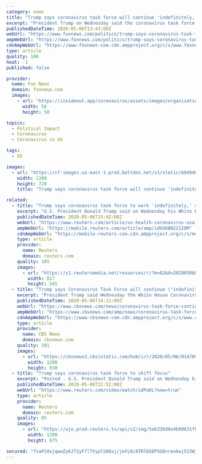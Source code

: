 ```yaml
---
category: news
title: "Trump says coronavirus task force will continue 'indefinitely,' shift focus to reopening and vaccines"
excerpt: "President Trump on Wednesday said the coronavirus task force would continue “indefinitely” but would shift its focus to safely re-opening the country amid the coronavirus pandemic -- following indications from his administration that officials were considering winding the group down."
publishedDateTime: 2020-05-06T13:43:00Z
webUrl: "https://www.foxnews.com/politics/trump-says-coronavirus-task-force-will-continue-indefinitely-shift-focus-to-reopening-and-vaccines"
ampWebUrl: "https://www.foxnews.com/politics/trump-says-coronavirus-task-force-will-continue-indefinitely-shift-focus-to-reopening-and-vaccines.amp"
cdnAmpWebUrl: "https://www-foxnews-com.cdn.ampproject.org/c/s/www.foxnews.com/politics/trump-says-coronavirus-task-force-will-continue-indefinitely-shift-focus-to-reopening-and-vaccines.amp"
type: article
quality: 100
heat: -1
published: false

provider:
  name: Fox News
  domain: foxnews.com
  images:
    - url: "https://insideout.app/coronavirus/assets/images/organizations/foxnews.com-50x50.jpg"
      width: 50
      height: 50

topics:
  - Political Impact
  - Coronavirus
  - Coronavirus in US

tags:
  - US

images:
  - url: "https://cf-images.us-east-1.prod.boltdns.net/v1/static/694940094001/6b3cbf44-a047-4774-b778-5600166e57cb/ef4249e7-6b6d-4805-af78-70ca56e83dee/1280x720/match/image.jpg"
    width: 1280
    height: 720
    title: "Trump says coronavirus task force will continue 'indefinitely,' shift focus to reopening and vaccines"

related:
  - title: "Trump says coronavirus task force to work 'indefinitely,' shift focus"
    excerpt: "U.S. President Donald Trump said on Wednesday his White House coronavirus task force would remain in place but with a focus on medical treatments and easing restrictions on businesses and social life and perhaps with different advisers."
    publishedDateTime: 2020-05-06T15:42:00Z
    webUrl: "https://www.reuters.com/article/us-health-coronavirus-usa-idUSKBN22I20M"
    ampWebUrl: "https://mobile.reuters.com/article/amp/idUSKBN22I20M"
    cdnAmpWebUrl: "https://mobile-reuters-com.cdn.ampproject.org/c/s/mobile.reuters.com/article/amp/idUSKBN22I20M"
    type: article
    provider:
      name: Reuters
      domain: reuters.com
    quality: 105
    images:
      - url: "https://s1.reutersmedia.net/resources/r/?m=02&d=20200506&t=2&i=1517675973&w=&fh=545px&fw=&ll=&pl=&sq=&r=LYNXMPEG451G2"
        width: 817
        height: 545
  - title: "Trump says Coronavirus Task Force will continue \"indefinitely\" but shift focus"
    excerpt: "President Trump said Wednesday the White House Coronavirus Task Force will continue its work \"indefinitely\" but shift its focus to reopening the U.S. economy, an about-face that comes a day after the White House acknowledged internal discussions about shutting down the task force altogether."
    publishedDateTime: 2020-05-06T14:11:00Z
    webUrl: "https://www.cbsnews.com/news/coronavirus-task-force-continue-indefinitely-trump/"
    ampWebUrl: "https://www.cbsnews.com/amp/news/coronavirus-task-force-continue-indefinitely-trump/"
    cdnAmpWebUrl: "https://www-cbsnews-com.cdn.ampproject.org/c/s/www.cbsnews.com/amp/news/coronavirus-task-force-continue-indefinitely-trump/"
    type: article
    provider:
      name: CBS News
      domain: cbsnews.com
    quality: 101
    images:
      - url: "https://cbsnews2.cbsistatic.com/hub/i/r/2020/05/06/0147092a-0879-4f5b-9898-8cff761fc824/thumbnail/1200x630/fe41c67c75322bd4cf762f1b5a3500ae/gettyimages-1219264004.jpg"
        width: 1200
        height: 630
  - title: "Trump says coronavirus task force to shift focus"
    excerpt: "Posted . U.S. President Donald Trump said on Wednesday his White House coronavirus task force would remain in place b"
    publishedDateTime: 2020-05-06T22:52:00Z
    webUrl: "https://www.reuters.com/video/watch/idPaKL?now=true"
    type: article
    provider:
      name: Reuters
      domain: reuters.com
    quality: 85
    images:
      - url: "https://ajo.prod.reuters.tv/api/v2/img/5eb336d8e4b09631f6470fc2-1588803288273?location=LANDSCAPE"
        width: 1200
        height: 675

secured: "fsaFCHxjqwwZy6JT2yFflTVyplS68xj/jeFL0/ATRlDS8P5G8nreokwj533WjnhhNQwA9FGCJ1EAbaVIwPDmqd7L1t9P3v+gZbE6BWFG0uHUX0MBNaGbkp+2T7/B7i3pvMAsj3tia/2XCDQuZpBqO3YYYNvoWW6HS2S3f2i/em7wM9EIblJcWjAfTIubZBMWtS+dJmlmC5C94HplSKFlENM0iWkcavZKC9R+ww2runvkQkSO5scb+AxAB2FnuWSywz7UmfvUcTK0WAThHw6vD7q1k8oV9+L1xzsBDi9sGOn1ZSZ8hro9SR13LcpJJNKH;/aFhngInshegWy+UMc5isQ=="
---
```


